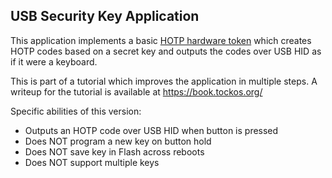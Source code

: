 USB Security Key Application
----------------------------

This application implements a basic
[HOTP hardware token](https://en.wikipedia.org/wiki/HMAC-based_one-time_password)
which creates HOTP codes based on a secret key and outputs the codes over USB
HID as if it were a keyboard.

This is part of a tutorial which improves the application in multiple steps. A
writeup for the tutorial is available at https://book.tockos.org/

Specific abilities of this version:
 * Outputs an HOTP code over USB HID when button is pressed
 * Does NOT program a new key on button hold
 * Does NOT save key in Flash across reboots
 * Does NOT support multiple keys
